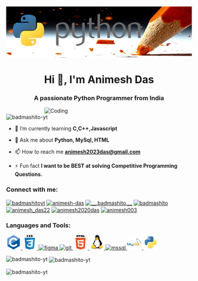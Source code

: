 ![logo](https://github.com/Badmashito-YT/Badmashito-YT/blob/main/PythonBanner.jpeg)
<h1 align="center">Hi 👋, I'm Animesh Das</h1>
<h3 align="center">A passionate Python Programmer from India</h3>
<img align="right" alt="Coding" width="400" src="https://cdn.dribbble.com/users/1162077/screenshots/3848914/programmer.gif">

<p align="left"> <img src="https://komarev.com/ghpvc/?username=badmashito-yt&label=Profile%20views&color=0e75b6&style=flat" alt="badmashito-yt" /> </p>

- 🌱 I’m currently learning **C,C++,Javascript**

- 💬 Ask me about **Python, MySql, HTML**

- 📫 How to reach me **animesh2023das@gmail.com**

- ⚡ Fun fact **I want to be BEST at solving Competitive Programming Questions.**

<h3 align="left">Connect with me:</h3>
<p align="left">
<a href="https://twitter.com/badmashitoyt" target="blank"><img align="center" src="https://raw.githubusercontent.com/rahuldkjain/github-profile-readme-generator/master/src/images/icons/Social/twitter.svg" alt="badmashitoyt" height="30" width="40" /></a>
<a href="https://linkedin.com/in/animesh-das" target="blank"><img align="center" src="https://raw.githubusercontent.com/rahuldkjain/github-profile-readme-generator/master/src/images/icons/Social/linked-in-alt.svg" alt="animesh-das" height="30" width="40" /></a>
<a href="https://instagram.com/__.badmashito.__" target="blank"><img align="center" src="https://raw.githubusercontent.com/rahuldkjain/github-profile-readme-generator/master/src/images/icons/Social/instagram.svg" alt="__.badmashito.__" height="30" width="40" /></a>
<a href="https://www.youtube.com/c/badmashito" target="blank"><img align="center" src="https://raw.githubusercontent.com/rahuldkjain/github-profile-readme-generator/master/src/images/icons/Social/youtube.svg" alt="badmashito" height="30" width="40" /></a>
<a href="https://www.codechef.com/users/animesh_das22" target="blank"><img align="center" src="https://cdn.jsdelivr.net/npm/simple-icons@3.1.0/icons/codechef.svg" alt="animesh_das22" height="30" width="40" /></a>
<a href="https://www.hackerrank.com/animesh2020das" target="blank"><img align="center" src="https://raw.githubusercontent.com/rahuldkjain/github-profile-readme-generator/master/src/images/icons/Social/hackerrank.svg" alt="animesh2020das" height="30" width="40" /></a>
<a href="https://www.leetcode.com/animesh003" target="blank"><img align="center" src="https://raw.githubusercontent.com/rahuldkjain/github-profile-readme-generator/master/src/images/icons/Social/leet-code.svg" alt="animesh003" height="30" width="40" /></a>
</p>

<h3 align="left">Languages and Tools:</h3>
<p align="left"> <a href="https://www.cprogramming.com/" target="_blank" rel="noreferrer"> <img src="https://raw.githubusercontent.com/devicons/devicon/master/icons/c/c-original.svg" alt="c" width="40" height="40"/> </a> <a href="https://www.w3schools.com/css/" target="_blank" rel="noreferrer"> <img src="https://raw.githubusercontent.com/devicons/devicon/master/icons/css3/css3-original-wordmark.svg" alt="css3" width="40" height="40"/> </a> <a href="https://www.figma.com/" target="_blank" rel="noreferrer"> <img src="https://www.vectorlogo.zone/logos/figma/figma-icon.svg" alt="figma" width="40" height="40"/> </a> <a href="https://git-scm.com/" target="_blank" rel="noreferrer"> <img src="https://www.vectorlogo.zone/logos/git-scm/git-scm-icon.svg" alt="git" width="40" height="40"/> </a> <a href="https://www.w3.org/html/" target="_blank" rel="noreferrer"> <img src="https://raw.githubusercontent.com/devicons/devicon/master/icons/html5/html5-original-wordmark.svg" alt="html5" width="40" height="40"/> </a> <a href="https://www.linux.org/" target="_blank" rel="noreferrer"> <img src="https://raw.githubusercontent.com/devicons/devicon/master/icons/linux/linux-original.svg" alt="linux" width="40" height="40"/> </a> <a href="https://www.microsoft.com/en-us/sql-server" target="_blank" rel="noreferrer"> <img src="https://www.svgrepo.com/show/303229/microsoft-sql-server-logo.svg" alt="mssql" width="40" height="40"/> </a> <a href="https://www.mysql.com/" target="_blank" rel="noreferrer"> <img src="https://raw.githubusercontent.com/devicons/devicon/master/icons/mysql/mysql-original-wordmark.svg" alt="mysql" width="40" height="40"/> </a> <a href="https://www.python.org" target="_blank" rel="noreferrer"> <img src="https://raw.githubusercontent.com/devicons/devicon/master/icons/python/python-original.svg" alt="python" width="40" height="40"/> </a> </p>

<p><img align="left" src="https://github-readme-stats.vercel.app/api/top-langs?username=badmashito-yt&show_icons=true&locale=en&layout=compact" alt="badmashito-yt" /></p>

<p>&nbsp;<img align="center" src="https://github-readme-stats.vercel.app/api?username=badmashito-yt&show_icons=true&locale=en" alt="badmashito-yt" /></p>

<p><img align="center" src="https://github-readme-streak-stats.herokuapp.com/?user=badmashito-yt&" alt="badmashito-yt" /></p>

